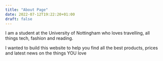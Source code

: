 ```yaml
---
title: "About Page"
date: 2022-07-12T19:22:20+01:00
draft: false
---
```


I am a student at the University of Nottingham who loves travelling, all things tech, fashion and reading.

I wanted to build this website to help you find all the best products, prices and latest news on the things YOU love